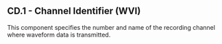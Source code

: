 ## CD.1 - Channel Identifier (WVI)

This component specifies the number and name of the recording channel where waveform data is transmitted.
